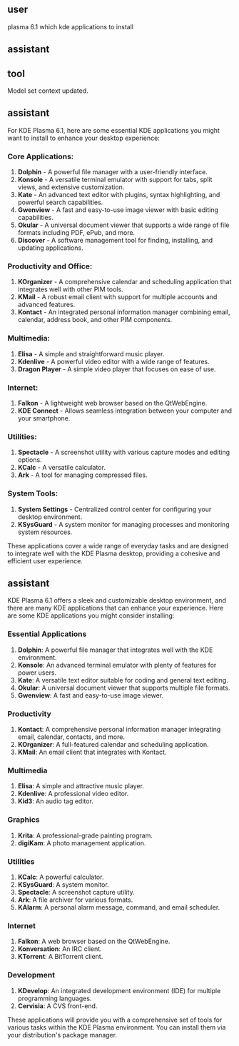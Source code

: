 ## user
plasma 6.1 which kde applications to install
## assistant

## tool
Model set context updated.
## assistant
For KDE Plasma 6.1, here are some essential KDE applications you might want to install to enhance your desktop experience:

### Core Applications:
1. **Dolphin** - A powerful file manager with a user-friendly interface.
2. **Konsole** - A versatile terminal emulator with support for tabs, split views, and extensive customization.
3. **Kate** - An advanced text editor with plugins, syntax highlighting, and powerful search capabilities.
4. **Gwenview** - A fast and easy-to-use image viewer with basic editing capabilities.
5. **Okular** - A universal document viewer that supports a wide range of file formats including PDF, ePub, and more.
6. **Discover** - A software management tool for finding, installing, and updating applications.

### Productivity and Office:
1. **KOrganizer** - A comprehensive calendar and scheduling application that integrates well with other PIM tools.
2. **KMail** - A robust email client with support for multiple accounts and advanced features.
3. **Kontact** - An integrated personal information manager combining email, calendar, address book, and other PIM components.

### Multimedia:
1. **Elisa** - A simple and straightforward music player.
2. **Kdenlive** - A powerful video editor with a wide range of features.
3. **Dragon Player** - A simple video player that focuses on ease of use.

### Internet:
1. **Falkon** - A lightweight web browser based on the QtWebEngine.
2. **KDE Connect** - Allows seamless integration between your computer and your smartphone.

### Utilities:
1. **Spectacle** - A screenshot utility with various capture modes and editing options.
2. **KCalc** - A versatile calculator.
3. **Ark** - A tool for managing compressed files.

### System Tools:
1. **System Settings** - Centralized control center for configuring your desktop environment.
2. **KSysGuard** - A system monitor for managing processes and monitoring system resources.

These applications cover a wide range of everyday tasks and are designed to integrate well with the KDE Plasma desktop, providing a cohesive and efficient user experience.
## assistant

KDE Plasma 6.1 offers a sleek and customizable desktop environment, and there are many KDE applications that can enhance your experience. Here are some KDE applications you might consider installing:

### Essential Applications

1. **Dolphin**: A powerful file manager that integrates well with the KDE environment.
2. **Konsole**: An advanced terminal emulator with plenty of features for power users.
3. **Kate**: A versatile text editor suitable for coding and general text editing.
4. **Okular**: A universal document viewer that supports multiple file formats.
5. **Gwenview**: A fast and easy-to-use image viewer.

### Productivity

1. **Kontact**: A comprehensive personal information manager integrating email, calendar, contacts, and more.
2. **KOrganizer**: A full-featured calendar and scheduling application.
3. **KMail**: An email client that integrates with Kontact.

### Multimedia

1. **Elisa**: A simple and attractive music player.
2. **Kdenlive**: A professional video editor.
3. **Kid3**: An audio tag editor.

### Graphics

1. **Krita**: A professional-grade painting program.
2. **digiKam**: A photo management application.

### Utilities

1. **KCalc**: A powerful calculator.
2. **KSysGuard**: A system monitor.
3. **Spectacle**: A screenshot capture utility.
4. **Ark**: A file archiver for various formats.
5. **KAlarm**: A personal alarm message, command, and email scheduler.

### Internet

1. **Falkon**: A web browser based on the QtWebEngine.
2. **Konversation**: An IRC client.
3. **KTorrent**: A BitTorrent client.

### Development

1. **KDevelop**: An integrated development environment (IDE) for multiple programming languages.
2. **Cervisia**: A CVS front-end.

These applications will provide you with a comprehensive set of tools for various tasks within the KDE Plasma environment. You can install them via your distribution's package manager.